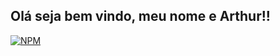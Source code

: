 ## Olá seja bem vindo, meu nome e Arthur!!

[![NPM](https://img.shields.io/npm/l/react)](https://github.com/Thur17/Thur17.github.io/blob/master/licence)
